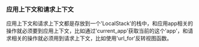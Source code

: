 ### 应用上下文和请求上下文

应用上下文和请求上下文都是存放到一个'LocalStack'的栈中，和应用app相关的操作就必须要到应用上下文，比如通过'current_app'获取当前的这个'app'，和请求相关的操作就必须用到请求上下文，比如使用'url_for'反转视图函数。





